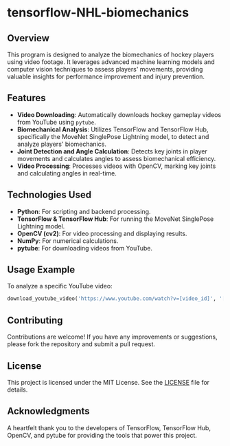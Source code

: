 # tensorflow-NHL-biomechanics

## Overview
This program is designed to analyze the biomechanics of hockey players using video footage. It leverages advanced machine learning models and computer vision techniques to assess players' movements, providing valuable insights for performance improvement and injury prevention.

## Features
- **Video Downloading**: Automatically downloads hockey gameplay videos from YouTube using `pytube`.
- **Biomechanical Analysis**: Utilizes TensorFlow and TensorFlow Hub, specifically the MoveNet SinglePose Lightning model, to detect and analyze players' biomechanics.
- **Joint Detection and Angle Calculation**: Detects key joints in player movements and calculates angles to assess biomechanical efficiency.
- **Video Processing**: Processes videos with OpenCV, marking key joints and calculating angles in real-time.

## Technologies Used
- **Python**: For scripting and backend processing.
- **TensorFlow & TensorFlow Hub**: For running the MoveNet SinglePose Lightning model.
- **OpenCV (cv2)**: For video processing and displaying results.
- **NumPy**: For numerical calculations.
- **pytube**: For downloading videos from YouTube.

## Usage Example
To analyze a specific YouTube video:
```python
download_youtube_video('https://www.youtube.com/watch?v=[video_id]', '[path_to_save_video]')
```
## Contributing
Contributions are welcome! If you have any improvements or suggestions, please fork the repository and submit a pull request.

## License
This project is licensed under the MIT License. See the [LICENSE](LICENSE.md) file for details.

## Acknowledgments
A heartfelt thank you to the developers of TensorFlow, TensorFlow Hub, OpenCV, and pytube for providing the tools that power this project.

